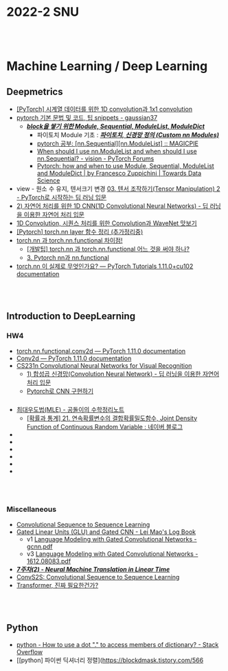 2022-2 SNU
==========


 <br/><br/>


# Machine Learning / Deep Learning
## Deepmetrics
- [[PyTorch] 시계열 데이터를 위한 1D convolution과 1x1 convolution](https://sanghyu.tistory.com/24)
- [pytorch 기본 문법 및 코드, 팁 snippets - gaussian37](https://gaussian37.github.io/dl-pytorch-snippets/)
  - [___block을 쌓기 위한 Module, Sequential, ModuleList, ModuleDict___](https://gaussian37.github.io/dl-pytorch-snippets/#block%EC%9D%84-%EC%8C%93%EA%B8%B0-%EC%9C%84%ED%95%9C-module-sequential-modulelist-moduledict-1)
    - 파이토치 Module 기초 : [___파이토치, 신경망 정의 (Custom nn Modules)___](https://statisticsplaybook.tistory.com/13)
    - [pytorch 공부: [nn.Sequential][nn.ModuleList] :: MAGICPIE](https://michigusa-nlp.tistory.com/26)
    - [When should I use nn.ModuleList and when should I use nn.Sequential? - vision - PyTorch Forums](https://discuss.pytorch.org/t/when-should-i-use-nn-modulelist-and-when-should-i-use-nn-sequential/5463/6)
    - [Pytorch: how and when to use Module, Sequential, ModuleList and ModuleDict | by Francesco Zuppichini | Towards Data Science](https://towardsdatascience.com/pytorch-how-and-when-to-use-module-sequential-modulelist-and-moduledict-7a54597b5f17)
- view - 원소 수 유지, 텐서크기 변경 [03. 텐서 조작하기(Tensor Manipulation) 2 - PyTorch로 시작하는 딥 러닝 입문](https://wikidocs.net/52846)
- [2) 자연어 처리를 위한 1D CNN(1D Convolutional Neural Networks) - 딥 러닝을 이용한 자연어 처리 입문](https://wikidocs.net/80437)
- [1D Convolution, 시퀀스 처리를 위한 Convolution과 WaveNet 맛보기](https://velog.io/@changdaeoh/Convolutionforsequence)
- [[Pytorch] torch.nn layer 함수 정리 (추가정리중)](https://jaeyung1001.tistory.com/210)
- [torch.nn 과 torch.nn.functional 차이점!](https://cchhoo407.tistory.com/29)
  - [[개발팁] torch.nn 과 torch.nn.functional 어느 것을 써야 하나?](https://cvml.tistory.com/10)
  - [3. Pytorch nn과 nn.functional](https://dororongju.tistory.com/143)
- [torch.nn 이 실제로 무엇인가요? — PyTorch Tutorials 1.11.0+cu102 documentation](https://tutorials.pytorch.kr/beginner/nn_tutorial.html)


 <br/><br/>
 
## Introduction to DeepLearning 
### HW4
- [torch.nn.functional.conv2d — PyTorch 1.11.0 documentation](https://pytorch.org/docs/stable/generated/torch.nn.functional.conv2d.html)
- [Conv2d — PyTorch 1.11.0 documentation](https://pytorch.org/docs/stable/generated/torch.nn.Conv2d.html#torch.nn.Conv2d)
- [CS231n Convolutional Neural Networks for Visual Recognition](https://cs231n.github.io/convolutional-networks/)
  - [1) 합성곱 신경망(Convolution Neural Network) - 딥 러닝을 이용한 자연어 처리 입문](https://wikidocs.net/64066)
  - [Pytorch로 CNN 구현하기](https://justkode.kr/deep-learning/pytorch-cnn)



###
- [최대우도법(MLE) - 공돌이의 수학정리노트](https://angeloyeo.github.io/2020/07/17/MLE.html)
  - [[확률과 통계] 21. 연속확률변수의 결합확률밀도함수, Joint Density Function of Continuous Random Variable : 네이버 블로그](https://blog.naver.com/PostView.naver?blogId=mykepzzang&logNo=220836634095)
- []()
- []()
- []()
- []()
- []()
- []()



 <br/><br/>
 

### Miscellaneous
- [Convolutional Sequence to Sequence Learning](https://norman3.github.io/papers/docs/fairseq.html)
- [Gated Linear Units (GLU) and Gated CNN - Lei Mao's Log Book](https://leimao.github.io/blog/Gated-Linear-Units/)
  - v1 [Language Modeling with Gated Convolutional Networks - gcnn.pdf](https://michaelauli.github.io/papers/gcnn.pdf)
  - v3 [Language Modeling with Gated Convolutional Networks - 1612.08083.pdf](https://arxiv.org/pdf/1612.08083.pdf)
- [___7주차(2) - Neural Machine Translation in Linear Time___](https://www.quantumdl.com/entry/7%EC%A3%BC%EC%B0%A82-Neural-Machine-Translation-in-Linear-Time)
- [ConvS2S: Convolutional Sequence to Sequence Learning](https://reniew.github.io/44/)
- [Transformer, 진짜 필요한건가?](https://ambitious-posong.tistory.com/129)

 <br/><br/>


## Python
- [python - How to use a dot "." to access members of dictionary? - Stack Overflow](https://stackoverflow.com/questions/2352181/how-to-use-a-dot-to-access-members-of-dictionary)
- [[python] 파이썬 딕셔너리 정렬](https://blockdmask.tistory.com/566
